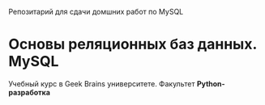 Репозитарий для сдачи домшних работ по MySQL
# Основы реляционных баз данных. MySQL
Учебный курс в Geek Brains университете. 
Факультет **Python-разработка**
